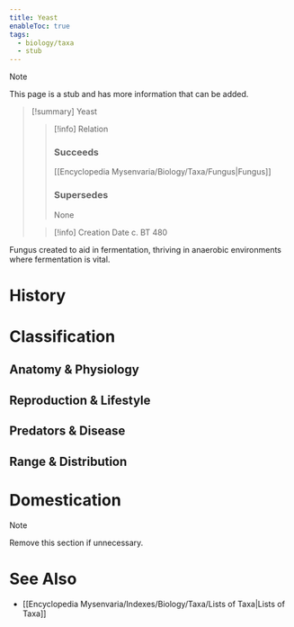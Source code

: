 ```yaml
---
title: Yeast
enableToc: true
tags:
  - biology/taxa
  - stub
---
```


> [!note]
> This page is a stub and has more information that can be added.

> [!summary] Yeast
> > [!info] Relation
> > ### Succeeds
> > [[Encyclopedia Mysenvaria/Biology/Taxa/Fungus|Fungus]]
> > ### Supersedes
> > None
>
> > [!info] Creation Date
> > c. BT 480

Fungus created to aid in fermentation, thriving in anaerobic environments where fermentation is vital.
# History

# Classification
## Anatomy & Physiology

## Reproduction & Lifestyle

## Predators & Disease

## Range & Distribution

# Domestication

> [!note]
> Remove this section if unnecessary.
# See Also
- [[Encyclopedia Mysenvaria/Indexes/Biology/Taxa/Lists of Taxa|Lists of Taxa]]